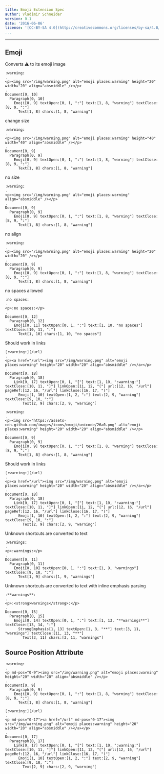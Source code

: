 ```yaml
---
title: Emoji Extension Spec
author: Vladimir Schneider
version: 0.1
date: '2016-06-06'
license: '[CC-BY-SA 4.0](http://creativecommons.org/licenses/by-sa/4.0/)'
...
```


---

## Emoji

Converts :warning: to its emoji image

```````````````````````````````` example Emoji: 1
:warning:
.
<p><img src="/img/warning.png" alt="emoji places:warning" height="20" width="20" align="absmiddle" /></p>
.
Document[0, 10]
  Paragraph[0, 10]
    Emoji[0, 9] textOpen:[0, 1, ":"] text:[1, 8, "warning"] textClose:[8, 9, ":"]
      Text[1, 8] chars:[1, 8, "warning"]
````````````````````````````````


change size

```````````````````````````````` example(Emoji: 2) options(size)
:warning:
.
<p><img src="/img/warning.png" alt="emoji places:warning" height="40" width="40" align="absmiddle" /></p>
.
Document[0, 9]
  Paragraph[0, 9]
    Emoji[0, 9] textOpen:[0, 1, ":"] text:[1, 8, "warning"] textClose:[8, 9, ":"]
      Text[1, 8] chars:[1, 8, "warning"]
````````````````````````````````


no size

```````````````````````````````` example(Emoji: 3) options(no-size)
:warning:
.
<p><img src="/img/warning.png" alt="emoji places:warning" align="absmiddle" /></p>
.
Document[0, 9]
  Paragraph[0, 9]
    Emoji[0, 9] textOpen:[0, 1, ":"] text:[1, 8, "warning"] textClose:[8, 9, ":"]
      Text[1, 8] chars:[1, 8, "warning"]
````````````````````````````````


no align

```````````````````````````````` example(Emoji: 4) options(no-align)
:warning:
.
<p><img src="/img/warning.png" alt="emoji places:warning" height="20" width="20" /></p>
.
Document[0, 9]
  Paragraph[0, 9]
    Emoji[0, 9] textOpen:[0, 1, ":"] text:[1, 8, "warning"] textClose:[8, 9, ":"]
      Text[1, 8] chars:[1, 8, "warning"]
````````````````````````````````


no spaces allowed

```````````````````````````````` example Emoji: 5
:no spaces:
.
<p>:no spaces:</p>
.
Document[0, 12]
  Paragraph[0, 12]
    Emoji[0, 11] textOpen:[0, 1, ":"] text:[1, 10, "no spaces"] textClose:[10, 11, ":"]
      Text[1, 10] chars:[1, 10, "no spaces"]
````````````````````````````````


Should work in links

```````````````````````````````` example Emoji: 6
[:warning:](/url)
.
<p><a href="/url"><img src="/img/warning.png" alt="emoji places:warning" height="20" width="20" align="absmiddle" /></a></p>
.
Document[0, 18]
  Paragraph[0, 18]
    Link[0, 17] textOpen:[0, 1, "["] text:[1, 10, ":warning:"] textClose:[10, 11, "]"] linkOpen:[11, 12, "("] url:[12, 16, "/url"] pageRef:[12, 16, "/url"] linkClose:[16, 17, ")"]
      Emoji[1, 10] textOpen:[1, 2, ":"] text:[2, 9, "warning"] textClose:[9, 10, ":"]
        Text[2, 9] chars:[2, 9, "warning"]
````````````````````````````````


```````````````````````````````` example(Emoji: 7) options(url)
:warning:
.
<p><img src="https://assets-cdn.github.com/images/icons/emoji/unicode/26a0.png" alt="emoji places:warning" height="20" width="20" align="absmiddle" /></p>
.
Document[0, 9]
  Paragraph[0, 9]
    Emoji[0, 9] textOpen:[0, 1, ":"] text:[1, 8, "warning"] textClose:[8, 9, ":"]
      Text[1, 8] chars:[1, 8, "warning"]
````````````````````````````````


Should work in links

```````````````````````````````` example Emoji: 8
[:warning:](/url)
.
<p><a href="/url"><img src="/img/warning.png" alt="emoji places:warning" height="20" width="20" align="absmiddle" /></a></p>
.
Document[0, 18]
  Paragraph[0, 18]
    Link[0, 17] textOpen:[0, 1, "["] text:[1, 10, ":warning:"] textClose:[10, 11, "]"] linkOpen:[11, 12, "("] url:[12, 16, "/url"] pageRef:[12, 16, "/url"] linkClose:[16, 17, ")"]
      Emoji[1, 10] textOpen:[1, 2, ":"] text:[2, 9, "warning"] textClose:[9, 10, ":"]
        Text[2, 9] chars:[2, 9, "warning"]
````````````````````````````````


Unknown shortcuts are converted to text

```````````````````````````````` example Emoji: 9
:warnings:
.
<p>:warnings:</p>
.
Document[0, 11]
  Paragraph[0, 11]
    Emoji[0, 10] textOpen:[0, 1, ":"] text:[1, 9, "warnings"] textClose:[9, 10, ":"]
      Text[1, 9] chars:[1, 9, "warnings"]
````````````````````````````````


Unknown shortcuts are converted to text with inline emphasis parsing

```````````````````````````````` example Emoji: 10
:**warnings**:
.
<p>:<strong>warnings</strong>:</p>
.
Document[0, 15]
  Paragraph[0, 15]
    Emoji[0, 14] textOpen:[0, 1, ":"] text:[1, 13, "**warnings**"] textClose:[13, 14, ":"]
      StrongEmphasis[1, 13] textOpen:[1, 3, "**"] text:[3, 11, "warnings"] textClose:[11, 13, "**"]
        Text[3, 11] chars:[3, 11, "warnings"]
````````````````````````````````


## Source Position Attribute

```````````````````````````````` example(Source Position Attribute: 1) options(src-pos)
:warning:
.
<p md-pos="0-9"><img src="/img/warning.png" alt="emoji places:warning" height="20" width="20" align="absmiddle" /></p>
.
Document[0, 9]
  Paragraph[0, 9]
    Emoji[0, 9] textOpen:[0, 1, ":"] text:[1, 8, "warning"] textClose:[8, 9, ":"]
      Text[1, 8] chars:[1, 8, "warning"]
````````````````````````````````


```````````````````````````````` example(Source Position Attribute: 2) options(src-pos)
[:warning:](/url)
.
<p md-pos="0-17"><a href="/url" md-pos="0-17"><img src="/img/warning.png" alt="emoji places:warning" height="20" width="20" align="absmiddle" /></a></p>
.
Document[0, 17]
  Paragraph[0, 17]
    Link[0, 17] textOpen:[0, 1, "["] text:[1, 10, ":warning:"] textClose:[10, 11, "]"] linkOpen:[11, 12, "("] url:[12, 16, "/url"] pageRef:[12, 16, "/url"] linkClose:[16, 17, ")"]
      Emoji[1, 10] textOpen:[1, 2, ":"] text:[2, 9, "warning"] textClose:[9, 10, ":"]
        Text[2, 9] chars:[2, 9, "warning"]
````````````````````````````````


